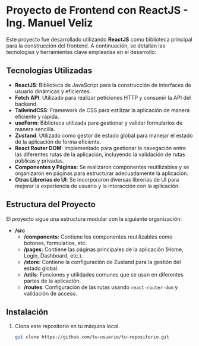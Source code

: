 # Proyecto de Frontend con ReactJS - Ing. Manuel Veliz

Este proyecto fue desarrollado utilizando **ReactJS** como biblioteca principal para la construcción del frontend. A continuación, se detallan las tecnologías y herramientas clave empleadas en el desarrollo:

## Tecnologías Utilizadas

- **ReactJS**: Biblioteca de JavaScript para la construcción de interfaces de usuario dinámicas y eficientes.
- **Fetch API**: Utilizado para realizar peticiones HTTP y consumir la API del backend.
- **TailwindCSS**: Framework de CSS para estilizar la aplicación de manera eficiente y rápida.
- **useForm**: Biblioteca utilizada para gestionar y validar formularios de manera sencilla.
- **Zustand**: Utilizado como gestor de estado global para manejar el estado de la aplicación de forma eficiente.
- **React Router DOM**: Implementado para gestionar la navegación entre las diferentes rutas de la aplicación, incluyendo la validación de rutas públicas y privadas.
- **Componentes y Páginas**: Se realizaron componentes reutilizables y se organizaron en páginas para estructurar adecuadamente la aplicación.
- **Otras Librerías de UI**: Se incorporaron diversas librerías de UI para mejorar la experiencia de usuario y la interacción con la aplicación.

## Estructura del Proyecto

El proyecto sigue una estructura modular con la siguiente organización:

- **/src**
  - **/components**: Contiene los componentes reutilizables como botones, formularios, etc.
  - **/pages**: Contiene las páginas principales de la aplicación (Home, Login, Dashboard, etc.).
  - **/store**: Contiene la configuración de Zustand para la gestión del estado global.
  - **/utils**: Funciones y utilidades comunes que se usan en diferentes partes de la aplicación.
  - **/routes**: Configuración de las rutas usando `react-router-dom` y validación de acceso.

## Instalación

1. Clona este repositorio en tu máquina local.
   ```bash
   git clone https://github.com/tu-usuario/tu-repositorio.git